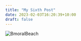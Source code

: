 ```yaml
---
title: "My Sixth Post"
date: 2023-02-03T16:20:39+10:00
draft: false
---
```

![BmoralBeach](/143727_012.jpeg 'Balmoral')
